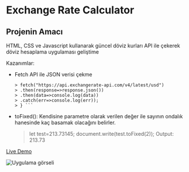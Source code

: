 # Exchange Rate Calculator
## Projenin Amacı

HTML, CSS ve Javascript kullanarak güncel döviz kurları API ile çekerek döviz hesaplama uygulaması geliştime

Kazanımlar:
- Fetch API ile JSON verisi çekme
    ``` function get ExternalAPI(){
    > fetch("https://api.exchangerate-api.com/v4/latest/usd")
    > .then(response=>response.json())
    > .then(data=>console.log(data))
    > .catch(err=>console.log(err));
    > } ```
- toFixed(): Kendisine parametre olarak verilen değer ile sayının ondalık hanesinde kaç basamak olacağını belirler.
    >let test=213.73145;
    >document.write(test.toFixed(2));
    >Output: 213.73

[Live Demo](https://mustafadurmaz.github.io/projects/javascript/exchange_rate_calculator/)

![Uygulama görseli](https://mustafadurmaz.github.io/projects/javascript/exchange_rate_calculator/screen.jpg)
